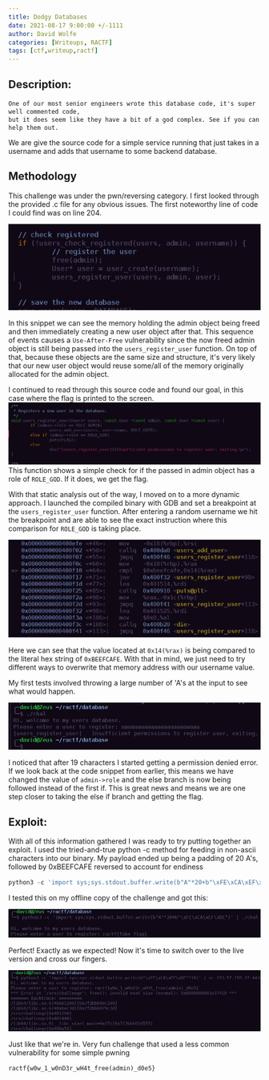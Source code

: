 ```yaml
---
title: Dodgy Databases
date: 2021-08-17 9:00:00 +/-1111
author: David Wolfe
categories: [Writeups, RACTF]
tags: [ctf,writeup,ractf] 
---
```

## Description:
```
One of our most senior engineers wrote this database code, it's super well commented code, 
but it does seem like they have a bit of a god complex. See if you can help them out.
```
We are give the source code for a simple service running that just takes in a username and adds that username to some backend database.
## Methodology
This challenge was under the pwn/reversing category. I first looked through the provided .c file for any obvious issues. The first noteworthy line of code I could find was on line 204.

![Free Vulnerability](/images/database/freeVuln.PNG)

In this snippet we can see the memory holding the admin object being freed and then immediately creating a new user object after that. This sequence of events causes a ```Use-After-Free``` vulnerability since the now freed admin object is still being passed into the ```users_register_user``` function. On top of that, because these objects are the same size and structure, it's very likely that our new user object would reuse some/all of the memory originally allocated for the admin object.

I continued to read through this source code and found our goal, in this case where the flag is printed to the screen.
![Goal](/images/database/goal.PNG)
This function shows a simple check for if the passed in admin object has a role of ```ROLE_GOD```. If it does, we get the flag.

With that static analysis out of the way, I moved on to a more dynamic approach. I launched the compiled binary with GDB and set a breakpoint at the ```users_register_user``` function. After entering a random username we hit the breakpoint and are able to see the exact instruction where this comparison for ```ROLE_GOD``` is taking place.

![GBD Instruction](/images/database/gdbInstruction.PNG)

Here we can see that the value located at ```0x14(%rax)``` is being compared to the literal hex string of ```0xBEEFCAFE```. With that in mind, we just need to try different ways to overwrite that memory address with our username value.

My first tests involved throwing a large number of 'A's at the input to see what would happen. 

![Bunch of As](/images/database/bunchOfA.PNG)

I noticed that after 19 characters I started getting a permission denied error. If we look back at the code snippet from earlier, this means we have changed the value of ```admin->role``` and the else branch is now being followed instead of the first if. This is great news and means we are one step closer to taking the else if branch and getting the flag.

## Exploit:
With all of this information gathered I was ready to try putting together an exploit. I used the tried-and-true python -c method for feeding in non-ascii characters into our binary.
My payload ended up being a padding of 20 A's, followed by 0xBEEFCAFE reversed to account for endiness
```python
python3 -c 'import sys;sys.stdout.buffer.write(b"A"*20+b"\xFE\xCA\xEF\xBE")'
```
I tested this on my offline copy of the challenge and got this:

![Offline Exploit](/images/database/offlineExploit.PNG)

Perfect! Exactly as we expected! Now it's time to switch over to the live version and cross our fingers.

![Final PWN](/images/database/solved.PNG)

Just like that we're in. Very fun challenge that used a less common vulnerability for some simple pwning

```
ractf{w0w_1_w0nD3r_wH4t_free(admin)_d0e5}
```
